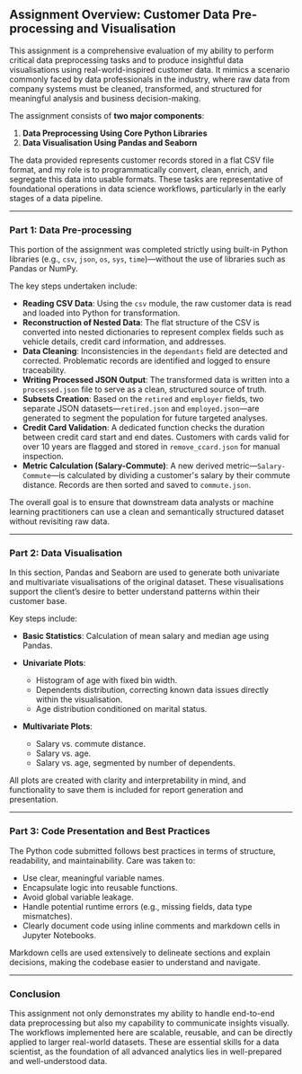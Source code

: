 
## **Assignment Overview: Customer Data Pre-processing and Visualisation**

This assignment is a comprehensive evaluation of my ability to perform critical data preprocessing tasks and to produce insightful data visualisations using real-world-inspired customer data. It mimics a scenario commonly faced by data professionals in the industry, where raw data from company systems must be cleaned, transformed, and structured for meaningful analysis and business decision-making.

The assignment consists of **two major components**:

1. **Data Preprocessing Using Core Python Libraries**
2. **Data Visualisation Using Pandas and Seaborn**

The data provided represents customer records stored in a flat CSV file format, and my role is to programmatically convert, clean, enrich, and segregate this data into usable formats. These tasks are representative of foundational operations in data science workflows, particularly in the early stages of a data pipeline.

---

### **Part 1: Data Pre-processing**

This portion of the assignment was completed strictly using built-in Python libraries (e.g., `csv`, `json`, `os`, `sys`, `time`)—without the use of libraries such as Pandas or NumPy.

The key steps undertaken include:

* **Reading CSV Data**: Using the `csv` module, the raw customer data is read and loaded into Python for transformation.
* **Reconstruction of Nested Data**: The flat structure of the CSV is converted into nested dictionaries to represent complex fields such as vehicle details, credit card information, and addresses.
* **Data Cleaning**: Inconsistencies in the `dependants` field are detected and corrected. Problematic records are identified and logged to ensure traceability.
* **Writing Processed JSON Output**: The transformed data is written into a `processed.json` file to serve as a clean, structured source of truth.
* **Subsets Creation**: Based on the `retired` and `employer` fields, two separate JSON datasets—`retired.json` and `employed.json`—are generated to segment the population for future targeted analyses.
* **Credit Card Validation**: A dedicated function checks the duration between credit card start and end dates. Customers with cards valid for over 10 years are flagged and stored in `remove_ccard.json` for manual inspection.
* **Metric Calculation (Salary-Commute)**: A new derived metric—`Salary-Commute`—is calculated by dividing a customer's salary by their commute distance. Records are then sorted and saved to `commute.json`.

The overall goal is to ensure that downstream data analysts or machine learning practitioners can use a clean and semantically structured dataset without revisiting raw data.

---

### **Part 2: Data Visualisation**

In this section, Pandas and Seaborn are used to generate both univariate and multivariate visualisations of the original dataset. These visualisations support the client’s desire to better understand patterns within their customer base.

Key steps include:

* **Basic Statistics**: Calculation of mean salary and median age using Pandas.
* **Univariate Plots**:

  * Histogram of age with fixed bin width.
  * Dependents distribution, correcting known data issues directly within the visualisation.
  * Age distribution conditioned on marital status.
* **Multivariate Plots**:

  * Salary vs. commute distance.
  * Salary vs. age.
  * Salary vs. age, segmented by number of dependents.

All plots are created with clarity and interpretability in mind, and functionality to save them is included for report generation and presentation.

---

### **Part 3: Code Presentation and Best Practices**

The Python code submitted follows best practices in terms of structure, readability, and maintainability. Care was taken to:

* Use clear, meaningful variable names.
* Encapsulate logic into reusable functions.
* Avoid global variable leakage.
* Handle potential runtime errors (e.g., missing fields, data type mismatches).
* Clearly document code using inline comments and markdown cells in Jupyter Notebooks.

Markdown cells are used extensively to delineate sections and explain decisions, making the codebase easier to understand and navigate.

---

### **Conclusion**

This assignment not only demonstrates my ability to handle end-to-end data preprocessing but also my capability to communicate insights visually. The workflows implemented here are scalable, reusable, and can be directly applied to larger real-world datasets. These are essential skills for a data scientist, as the foundation of all advanced analytics lies in well-prepared and well-understood data.



